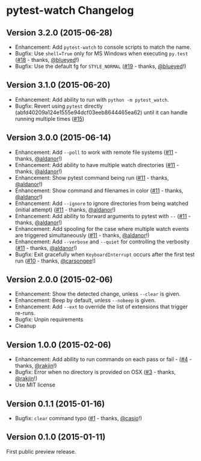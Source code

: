 pytest-watch Changelog
======================


Version 3.2.0 (2015-06-28)
--------------------------

- Enhancement: Add `pytest-watch` to console scripts to match the name.
- Bugfix: Use `shell=True` only for MS Windows when executing `py.test` ([#18](https://github.com/joeyespo/pytest-watch/pull/18) - thanks, [@blueyed][]!)
- Bugfix: Use the default fg for `STYLE_NORMAL` ([#19](https://github.com/joeyespo/pytest-watch/pull/19) - thanks, [@blueyed][]!)


Version 3.1.0 (2015-06-20)
--------------------------

- Enhancement: Add ability to run with `python -m pytest_watch`.
- Bugfix: Revert using `pytest` directly (abfd40209a124e1555e94dcf03eeb8644465ea62) until it can handle running multiple times ([#15](https://github.com/joeyespo/pytest-watch/issues/15))


Version 3.0.0 (2015-06-14)
--------------------------

- Enhancement: Add `--poll` to work with remote file systems ([#11](https://github.com/joeyespo/pytest-watch/pull/11) - thanks, [@aldanor][]!)
- Enhancement: Add ability to have multiple watch directories ([#11](https://github.com/joeyespo/pytest-watch/pull/11) - thanks, [@aldanor][]!)
- Enhancement: Show pytest command being run ([#11](https://github.com/joeyespo/pytest-watch/pull/11) - thanks, [@aldanor][]!)
- Enhancement: Show command and filenames in color ([#11](https://github.com/joeyespo/pytest-watch/pull/11) - thanks, [@aldanor][]!)
- Enhancement: Add `--ignore` to ignore directories from being watched (initial attempt) ([#11](https://github.com/joeyespo/pytest-watch/pull/11) - thanks, [@aldanor][]!)
- Enhancement: Add ability to forward arguments to pytest with `--` ([#11](https://github.com/joeyespo/pytest-watch/pull/11) - thanks, [@aldanor][]!)
- Enhancement: Add spooling for the case where multiple watch events are triggered simultaneously ([#11](https://github.com/joeyespo/pytest-watch/pull/11) - thanks, [@aldanor][]!)
- Enhancement: Add `--verbose` and `--quiet` for controlling the verbosity ([#11](https://github.com/joeyespo/pytest-watch/pull/11) - thanks, [@aldanor][]!)
- Bugfix: Exit gracefully when `KeyboardInterrupt` occurs after the first test run ([#10](https://github.com/joeyespo/pytest-watch/pull/10) - thanks, [@carsongee][]!)


Version 2.0.0 (2015-02-06)
--------------------------

- Enhancement: Show the detected change, unless `--clear` is given.
- Enhancement: Beep by default, unless `--nobeep` is given.
- Enhancement: Add `--ext` to override the list of extensions that trigger re-runs.
- Bugfix: Unpin requirements
- Cleanup


Version 1.0.0 (2015-02-06)
--------------------------

- Enhancement: Add ability to run commands on each pass or fail - ([#4](https://github.com/joeyespo/pytest-watch/pull/4) - thanks, [@rakjin][]!)
- Bugfix: Error when no directory is provided on OSX ([#3](https://github.com/joeyespo/pytest-watch/pull/3) - thanks, [@rakjin][]!)
- Use MIT license


Version 0.1.1 (2015-01-16)
--------------------------

- Bugfix: `clear` command typo ([#1](https://github.com/joeyespo/pytest-watch/pull/1) - thanks, [@casio][]!)


Version 0.1.0 (2015-01-11)
--------------------------

First public preview release.


[@casio]: https://github.com/casio
[@rakjin]: https://github.com/rakjin
[@carsongee]: https://github.com/carsongee
[@aldanor]: https://github.com/aldanor
[@blueyed]: https://github.com/blueyed
